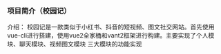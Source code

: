### 项目简介（校园记）

介绍： 校园记是一款类似于小红书、抖音的短视频、图文社交网站。首先使用vue-cli进行搭建，使用vue2全家桶和vant2框架进行构建。主要实现了个人模块、聊天模块、视频图文模块 三大模块的功能实现